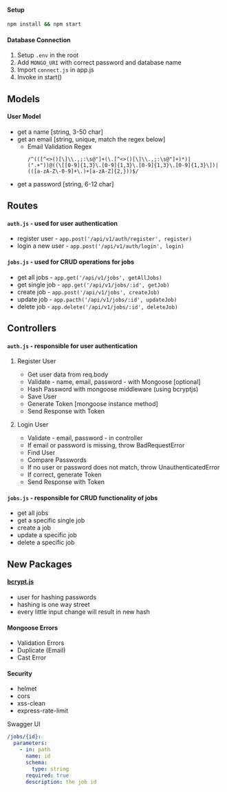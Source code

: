#### Setup

```bash
npm install && npm start
```

#### Database Connection

1. Setup `.env` in the root
2. Add `MONGO_URI` with correct password and database name
3. Import `connect.js` in app.js
4. Invoke in start()

## Models

#### User Model

- get a name [string, 3-50 char]
- get an email [string, unique, match the regex below]
  - Email Validation Regex
    ```regex
    /^(([^<>()[\]\\.,;:\s@"]+(\.[^<>()[\]\\.,;:\s@"]+)*)|(".+"))@((\[[0-9]{1,3}\.[0-9]{1,3}\.[0-9]{1,3}\.[0-9]{1,3}\])|(([a-zA-Z\-0-9]+\.)+[a-zA-Z]{2,}))$/
    ```
- get a password [string, 6-12 char]

## Routes

#### `auth.js` - used for user authentication

- register user - `app.post('/api/v1/auth/register', register)`
- login a new user - `app.post('/api/v1/auth/login', login)`

#### `jobs.js` - used for CRUD operations for jobs

- get all jobs - `app.get('/api/v1/jobs', getAllJobs)`
- get single job - `app.get('/api/v1/jobs/:id', getJob)`
- create job - `app.post('/api/v1/jobs', createJob)`
- update job - `app.pacth('/api/v1/jobs/:id', updateJob)`
- delete job - `app.delete('/api/v1/jobs/:id', deleteJob)`

## Controllers

#### `auth.js` - responsible for user authentication

1. Register User

   - Get user data from req.body
   - Validate - name, email, password - with Mongoose [optional]
   - Hash Password with mongoose middleware (using bcryptjs)
   - Save User
   - Generate Token [mongoose instance method]
   - Send Response with Token

2. Login User
   - Validate - email, password - in controller
   - If email or password is missing, throw BadRequestError
   - Find User
   - Compare Passwords
   - If no user or password does not match, throw UnauthenticatedError
   - If correct, generate Token
   - Send Response with Token

#### `jobs.js` - responsible for CRUD functionality of jobs

- get all jobs
- get a specific single job
- create a job
- update a specific job
- delete a specific job

## New Packages

#### [bcrypt.js](https://github.com/dcodeIO/bcrypt.js#readme)

- user for hashing passwords
- hashing is one way street
- every little input change will result in new hash

#### Mongoose Errors

- Validation Errors
- Duplicate (Email)
- Cast Error

#### Security

- helmet
- cors
- xss-clean
- express-rate-limit

Swagger UI

```yaml
/jobs/{id}:
  parameters:
    - in: path
      name: id
      schema:
        type: string
      required: true
      description: the job id
```
